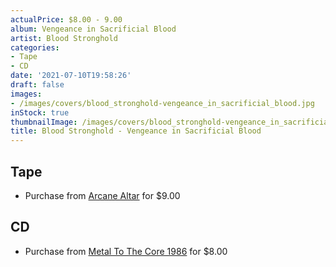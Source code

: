 ```yaml
---
actualPrice: $8.00 - 9.00
album: Vengeance in Sacrificial Blood
artist: Blood Stronghold
categories:
- Tape
- CD
date: '2021-07-10T19:58:26'
draft: false
images:
- /images/covers/blood_stronghold-vengeance_in_sacrificial_blood.jpg
inStock: true
thumbnailImage: /images/covers/blood_stronghold-vengeance_in_sacrificial_blood-thumb.jpg
title: Blood Stronghold - Vengeance in Sacrificial Blood
---
```


## Tape
* Purchase from [Arcane Altar](https://arcanealtar.bigcartel.com/product/blood-stronghold-vengeance-in-sacrificial-blood-tape) for $9.00
## CD
* Purchase from [Metal To The Core 1986](https://metaltothecore1986.com/shop/blood-stronghold-vengeance-in-sacrificial-blood-cd/) for $8.00
